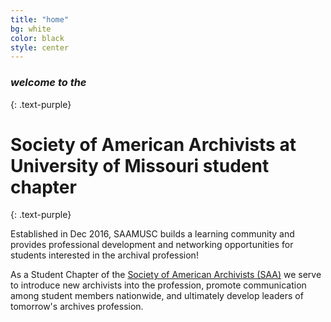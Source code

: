 ```yaml
---
title: "home"
bg: white
color: black
style: center
---
```


### *welcome to the*
{: .text-purple}

<span class="fa-stack subtlecircle" style="font-size:100px; background:rgba(255,166,0,0.1)">
  <i class="fa fa-circle fa-stack-2x text-white"></i>
  <i class="fa fa-bicycle fa-stack-1x text-orange"></i>
</span>

# Society of American Archivists at University of Missouri student chapter
{: .text-purple}


Established in Dec 2016, SAAMUSC builds a learning community and provides professional development and networking opportunities for students interested in the archival profession!

As a Student Chapter of the [Society of American Archivists (SAA)](http://archivists.org/students/chapters) we serve to introduce new archivists into the profession, promote communication among student members nationwide, and ultimately develop leaders of tomorrow's archives profession.

